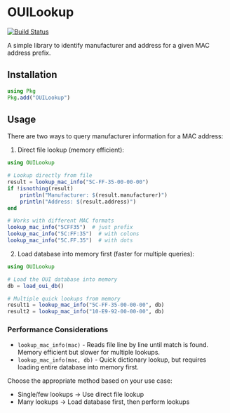 # OUILookup

[![Build Status](https://github.com/asbisen/OUILookup.jl/actions/workflows/CI.yml/badge.svg?branch=main)](https://github.com/asbisen/OUILookup.jl/actions/workflows/CI.yml?query=branch%3Amain)

A simple library to identify manufacturer and address for a given MAC address prefix.

## Installation

```julia
using Pkg
Pkg.add("OUILookup")
```

## Usage

There are two ways to query manufacturer information for a MAC address:

1. Direct file lookup (memory efficient):
```julia
using OUILookup

# Lookup directly from file
result = lookup_mac_info("5C-FF-35-00-00-00")
if !isnothing(result)
    println("Manufacturer: $(result.manufacturer)")
    println("Address: $(result.address)")
end

# Works with different MAC formats
lookup_mac_info("5CFF35")  # just prefix
lookup_mac_info("5C:FF:35")  # with colons
lookup_mac_info("5C.FF.35")  # with dots
```

2. Load database into memory first (faster for multiple queries):
```julia
using OUILookup

# Load the OUI database into memory
db = load_oui_db()

# Multiple quick lookups from memory
result1 = lookup_mac_info("5C-FF-35-00-00-00", db)
result2 = lookup_mac_info("10-E9-92-00-00-00", db)
```

### Performance Considerations

- `lookup_mac_info(mac)` - Reads file line by line until match is found. Memory efficient but slower for multiple lookups.
- `lookup_mac_info(mac, db)` - Quick dictionary lookup, but requires loading entire database into memory first.

Choose the appropriate method based on your use case:
- Single/few lookups → Use direct file lookup
- Many lookups → Load database first, then perform lookups
